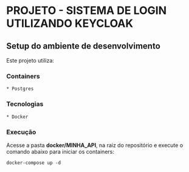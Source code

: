 # PROJETO - SISTEMA DE LOGIN UTILIZANDO KEYCLOAK
## Setup do ambiente de desenvolvimento

Este projeto utiliza:

### Containers
	* Postgres
	

### Tecnologias
	* Docker
	

### Execução

Acesse a pasta **docker/MINHA_API**, na raiz do repositório e execute o comando abaixo para iniciar os containers:

``` shell
docker-compose up -d
``` 